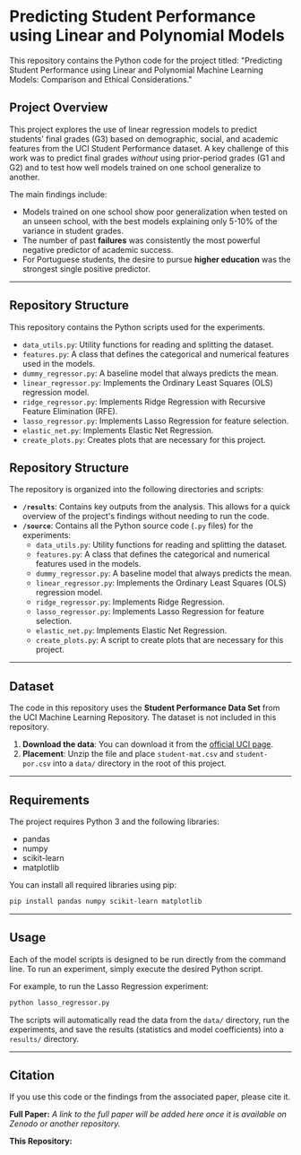 # Predicting Student Performance using Linear and Polynomial Models

This repository contains the Python code for the project titled: "Predicting Student Performance using Linear and Polynomial Machine Learning Models: Comparison and Ethical Considerations."

## Project Overview

This project explores the use of linear regression models to predict students' final grades (G3) based on demographic, social, and academic features from the UCI Student Performance dataset. A key challenge of this work was to predict final grades *without* using prior-period grades (G1 and G2) and to test how well models trained on one school generalize to another.

The main findings include:
- Models trained on one school show poor generalization when tested on an unseen school, with the best models explaining only 5-10% of the variance in student grades.
- The number of past **failures** was consistently the most powerful negative predictor of academic success.
- For Portuguese students, the desire to pursue **higher education** was the strongest single positive predictor.

---

## Repository Structure

This repository contains the Python scripts used for the experiments.

-   `data_utils.py`: Utility functions for reading and splitting the dataset.
-   `features.py`: A class that defines the categorical and numerical features used in the models.
-   `dummy_regressor.py`: A baseline model that always predicts the mean.
-   `linear_regressor.py`: Implements the Ordinary Least Squares (OLS) regression model.
-   `ridge_regressor.py`: Implements Ridge Regression with Recursive Feature Elimination (RFE).
-   `lasso_regressor.py`: Implements Lasso Regression for feature selection.
-   `elastic_net.py`: Implements Elastic Net Regression.
-   `create_plots.py`: Creates plots that are necessary for this project.

## Repository Structure

The repository is organized into the following directories and scripts:

-   **`/results`**: Contains key outputs from the analysis. This allows for a quick overview of the project's findings without needing to run the code.
-   **`/source`**: Contains all the Python source code (`.py` files) for the experiments:
    -   `data_utils.py`: Utility functions for reading and splitting the dataset.
    -   `features.py`: A class that defines the categorical and numerical features used in the models.
    -   `dummy_regressor.py`: A baseline model that always predicts the mean.
    -   `linear_regressor.py`: Implements the Ordinary Least Squares (OLS) regression model.
    -   `ridge_regressor.py`: Implements Ridge Regression.
    -   `lasso_regressor.py`: Implements Lasso Regression for feature selection.
    -   `elastic_net.py`: Implements Elastic Net Regression.
    -   `create_plots.py`: A script to create plots that are necessary for this project.
---

## Dataset

The code in this repository uses the **Student Performance Data Set** from the UCI Machine Learning Repository. The dataset is not included in this repository.

1.  **Download the data**: You can download it from the [official UCI page](https://archive.ics.uci.edu/dataset/320/student+performance).
2.  **Placement**: Unzip the file and place `student-mat.csv` and `student-por.csv` into a `data/` directory in the root of this project.

---

## Requirements

The project requires Python 3 and the following libraries:

-   pandas
-   numpy
-   scikit-learn
-   matplotlib

You can install all required libraries using pip:
```bash
pip install pandas numpy scikit-learn matplotlib
```

---

## Usage

Each of the model scripts is designed to be run directly from the command line. To run an experiment, simply execute the desired Python script.

For example, to run the Lasso Regression experiment:
```bash
python lasso_regressor.py
```

The scripts will automatically read the data from the `data/` directory, run the experiments, and save the results (statistics and model coefficients) into a `results/` directory.

---

## Citation

If you use this code or the findings from the associated paper, please cite it.

**Full Paper:**
*A link to the full paper will be added here once it is available on Zenodo or another repository.*

**This Repository:**
```
```
